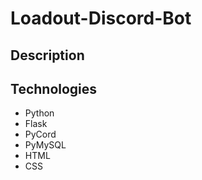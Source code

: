 # Loadout-Discord-Bot

## Description

## Technologies

* Python
* Flask
* PyCord
* PyMySQL
* HTML
* CSS